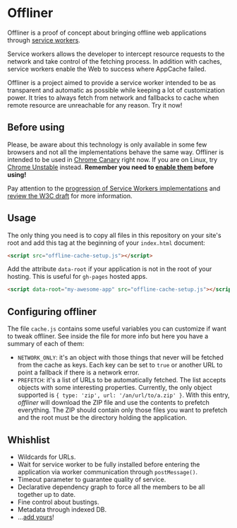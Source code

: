 
# Offliner
Offliner is a proof of concept about bringing offline web applications through [service workers](http://www.html5rocks.com/en/tutorials/service-worker/introduction/?redirect_from_locale=ja).

Service workers allows the developer to intercept resource requests to the network and take control of the fetching process. In addition with caches, service workers enable the Web to success where AppCache failed.

Offliner is a project aimed to provide a service worker intended to be as transparent and automatic as possible while keeping a lot of customization power. It tries to always fetch from network and fallbacks to cache when remote resource are unreachable for any reason. Try it now!

## Before using

Please, be aware about this technology is only available in some few browsers and not all the implementations behave the same way. Offliner is intended to be used in [Chrome Canary](https://www.google.com/chrome/browser/canary.html?platform=win64) right now. If you are on Linux, try [Chrome Unstable](https://www.google.com/chrome/browser/desktop/index.html?platform=linux&extra=devchannel) instead. **Remember you need to [enable them](http://jakearchibald.com/2014/using-serviceworker-today/#in-canary-today) before using!**

Pay attention to the [progression of Service Workers implementations](https://jakearchibald.github.io/isserviceworkerready/) and [review the W3C draft](http://www.w3.org/TR/2014/WD-service-workers-20141118/) for more information.

## Usage
The only thing you need is to copy all files in this repository on your site's root and add this tag at the beginning of your `index.html` document:

```html
<script src="offline-cache-setup.js"></script>
```

Add the attribute `data-root` if your application is not in the root of your hosting. This is useful for `gh-pages` hosted apps.

```html
<script data-root="my-awesome-app" src="offline-cache-setup.js"></script>
```

## Configuring offliner

The file `cache.js` contains some useful variables you can customize if want to tweak offliner. See inside the file for more info but here you have a summary of each of them:

  * `NETWORK_ONLY`: it's an object with those things that never will be fetched from the cache as keys. Each key can be set to `true` or another URL to point a fallback if there is a network error.
  * `PREFETCH`: it's a list of URLs to be automatically fetched. The list accepts objects with some interesting properties. Currently, the only object supported is `{ type: 'zip', url: '/an/url/to/a.zip' }`. With this entry, _offliner_ will download the ZIP file and use the contents to prefetch everything. The ZIP should contain only those files you want to prefetch and the root must be the directory holding the application.

## Whishlist

  * Wildcards for URLs.
  * Wait for service worker to be fully installed before entering the application via worker communication through `postMessage()`.
  * Timeout parameter to guarantee quality of service.
  * Declarative dependency graph to force all the members to be all together up to date.
  * Fine control about bustings.
  * Metadata through indexed DB.
  * ...[add yours](https://github.com/lodr/offliner/issues/new)!
